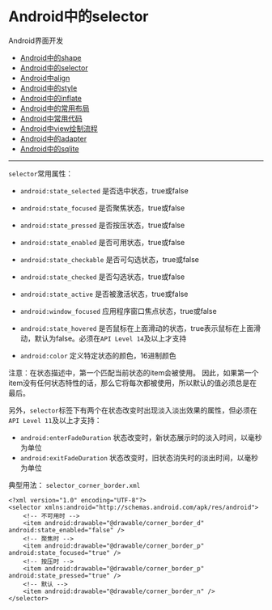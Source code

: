 Android中的selector
==================================================


Android界面开发

- [Android中的shape](https://github.com/addcn/ideas/blob/master/android/notes/android-base-shape.md)
- [Android中的selector](https://github.com/addcn/ideas/blob/master/android/notes/android-base-selector.md)
- [Android中align](https://github.com/addcn/ideas/blob/master/android/notes/android-base-align.md)
- [Android中的style](https://github.com/addcn/ideas/blob/master/android/notes/android-base-style.md)
- [Android中的inflate](https://github.com/addcn/ideas/blob/master/android/notes/android-base-inflate.md)
- [Android中的常用布局](https://github.com/addcn/ideas/blob/master/android/notes/android-base-layout.md)
- [Android中常用代码](https://github.com/addcn/ideas/blob/master/android/notes/android-base-code.md)
- [Android中view绘制流程](https://github.com/addcn/ideas/blob/master/android/notes/android-base-view.md)
- [Android中的adapter](https://github.com/addcn/ideas/blob/master/android/notes/android-base-adapter.md)
- [Android中的sqlite](https://github.com/addcn/ideas/blob/master/android/notes/android-base-sqlite.md)

----------


`selector`常用属性：

- `android:state_selected` 是否选中状态，true或false
- `android:state_focused` 是否聚焦状态，true或false
- `android:state_pressed` 是否按压状态，true或false
- `android:state_enabled` 是否可用状态，true或false
- `android:state_checkable` 是否可勾选状态，true或false
- `android:state_checked` 是否勾选状态，true或false
- `android:state_active`  是否被激活状态，true或false
- `android:window_focused` 应用程序窗口焦点状态，true或false
- `android:state_hovered` 是否鼠标在上面滑动的状态，true表示鼠标在上面滑动，默认为false。必须在`API Level 14`及以上才支持

- `android:color` 定义特定状态的颜色，16进制颜色

注意：在状态描述中，第一个匹配当前状态的item会被使用。 因此，如果第一个item没有任何状态特性的话，那么它将每次都被使用，所以默认的值必须总是在最后。


另外，`selector`标签下有两个在状态改变时出现淡入淡出效果的属性，但必须在`API Level 11`及以上才支持：

- `android:enterFadeDuration` 状态改变时，新状态展示时的淡入时间，以毫秒为单位
- `android:exitFadeDuration`  状态改变时，旧状态消失时的淡出时间，以毫秒为单位 

典型用法： `selector_corner_border.xml`

	<?xml version="1.0" encoding="UTF-8"?>
	<selector xmlns:android="http://schemas.android.com/apk/res/android">
		<!-- 不可用时 -->
	    <item android:drawable="@drawable/corner_border_d" android:state_enabled="false" />
		<!-- 聚焦时 -->
	    <item android:drawable="@drawable/corner_border_p" android:state_focused="true" />		
		<!-- 按压时 -->
	    <item android:drawable="@drawable/corner_border_p" android:state_pressed="true" />
		<!-- 默认 -->
	    <item android:drawable="@drawable/corner_border_n" />	    
	</selector>

